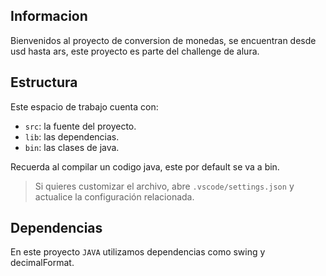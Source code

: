## Informacion

Bienvenidos al proyecto de conversion de monedas, se encuentran desde usd hasta ars, este proyecto es parte del challenge de alura.

## Estructura

Este espacio de trabajo cuenta con:

- `src`: la fuente del proyecto.
- `lib`: las dependencias.
- `bin`: las clases de java.

Recuerda al compilar un codigo java, este por default se va a bin.

> Si quieres customizar el archivo, abre `.vscode/settings.json` y actualice la configuración relacionada.

## Dependencias

En este proyecto `JAVA` utilizamos dependencias como swing y  decimalFormat.

